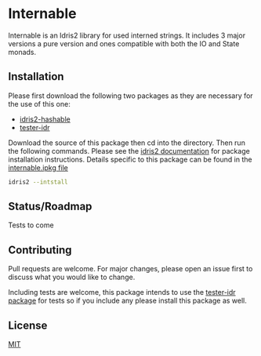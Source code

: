 # Internable

Internable is an Idris2 library for used interned strings. It includes 3 major versions a pure version and ones compatible with both the IO and State monads. 

## Installation
Please first download the following two packages as they are necessary for the use of this one: 
  * [idris2-hashable](https://github.com/Z-snails/Idris2-hashable)
  * [tester-idr](https://github.com/cuddlefishie/tester-idr)

Download the source of this package then cd into the directory. Then run the following commands. Please see the [idris2 documentation](https://idris2.readthedocs.io/en/latest/tutorial/packages.html) for package installation instructions. Details specific to this package can be found in the [internable.ipkg file](https://github.com/Ryxai/idris2-internable/blob/main/internable.ipkg)

```bash
idris2 --intstall
```

## Status/Roadmap
Tests to come 


## Contributing

Pull requests are welcome. For major changes, please open an issue first
to discuss what you would like to change.

Including tests are welcome, this package intends to use the [tester-idr package](https://github.com/cuddlefishie/tester-idr) for tests so if you include any please install this package as well. 

## License

[MIT](https://choosealicense.com/licenses/mit/)
